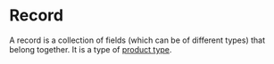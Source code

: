 # Record

A record is a collection of fields (which can be of different types) that belong together. It is a type of [product type](product_type.md).
